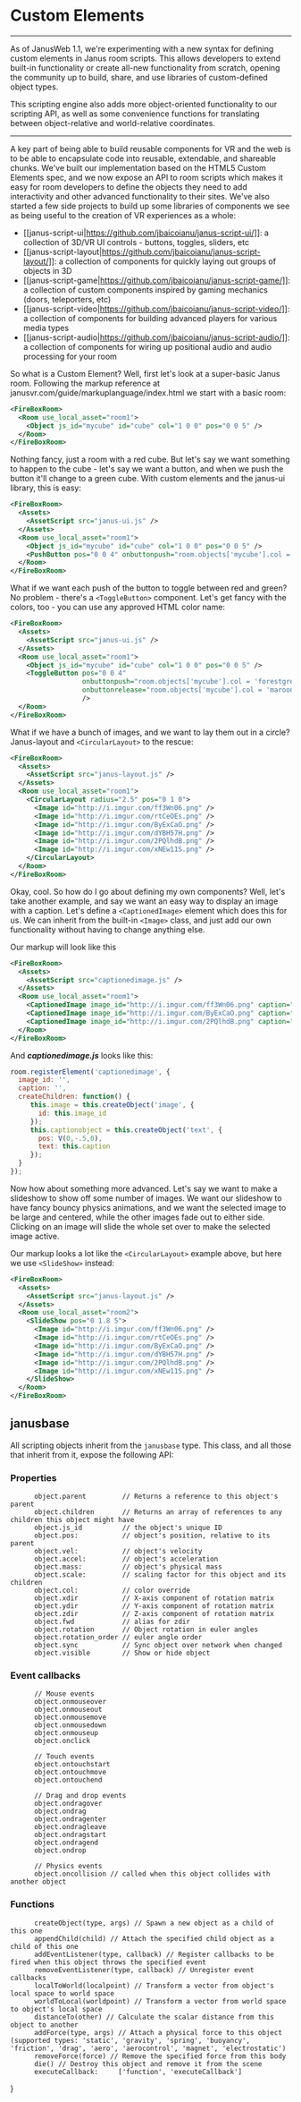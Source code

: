 # Custom Elements

---

As of JanusWeb 1.1, we're experimenting with a new syntax for defining custom elements in Janus room scripts.  This allows developers to extend built-in functionality or create all-new functionality from scratch, opening the community up to build, share, and use libraries of custom-defined object types.

This scripting engine also adds more object-oriented functionality to our scripting API, as well as some convenience 
functions for translating between object-relative and world-relative coordinates.

---

A key part of being able to build reusable components for VR and the web is to be able to encapsulate code into reusable, extendable, and shareable chunks.  We've built our implementation based on the HTML5 Custom Elements spec, and we now expose an API to room scripts which makes it easy for room developers to define the objects they need to add interactivity and other advanced functionality to their sites.  We've also started a few side projects to build up some libraries of components we see as being useful to the creation of VR experiences as a whole:

 - [[janus-script-ui|https://github.com/jbaicoianu/janus-script-ui/]]: a collection of 3D/VR UI controls - buttons, toggles, sliders, etc
 - [[janus-script-layout|https://github.com/jbaicoianu/janus-script-layout/]]: a collection of components for quickly laying out groups of objects in 3D
 - [[janus-script-game|https://github.com/jbaicoianu/janus-script-game/]]: a collection of custom components inspired by gaming mechanics (doors, teleporters, etc)
 - [[janus-script-video|https://github.com/jbaicoianu/janus-script-video/]]: a collection of components for building advanced players for various media types
 - [[janus-script-audio|https://github.com/jbaicoianu/janus-script-audio/]]: a collection of components for wiring up positional audio and audio processing for your room

So what is a Custom Element?  Well, first let's look at a super-basic Janus room.  Following the markup reference at janusvr.com/guide/markuplanguage/index.html we start with a basic room:
```xml
<FireBoxRoom>
  <Room use_local_asset="room1">
    <Object js_id="mycube" id="cube" col="1 0 0" pos="0 0 5" />
  </Room>
</FireBoxRoom>
```

Nothing fancy, just a room with a red cube.  But let's say we want something to happen to the cube - let's say we want a button, and when we push the button it'll change to a green cube.  With custom elements and the janus-ui library, this is easy:

```xml
<FireBoxRoom>
  <Assets>
    <AssetScript src="janus-ui.js" />
  </Assets>
  <Room use_local_asset="room1">
    <Object js_id="mycube" id="cube" col="1 0 0" pos="0 0 5" />
    <PushButton pos="0 0 4" onbuttonpush="room.objects['mycube'].col = V(0,1,0)" />
  </Room>
</FireBoxRoom>
```

What if we want each push of the button to toggle between red and green?  No problem - there's a ```<ToggleButton>``` component.  Let's get fancy with the colors, too - you can use any approved HTML color name:
```xml
<FireBoxRoom>
  <Assets>
    <AssetScript src="janus-ui.js" />
  </Assets>
  <Room use_local_asset="room1">
    <Object js_id="mycube" id="cube" col="1 0 0" pos="0 0 5" />
    <ToggleButton pos="0 0 4" 
                  onbuttonpush="room.objects['mycube'].col = 'forestgreen'" 
                  onbuttonrelease="room.objects['mycube'].col = 'maroon'" 
                  />
  </Room>
</FireBoxRoom>
```

What if we have a bunch of images, and we want to lay them out in a circle?  Janus-layout and ```<CircularLayout>``` to the rescue:
```xml
<FireBoxRoom>
  <Assets>
    <AssetScript src="janus-layout.js" />
  </Assets>
  <Room use_local_asset="room1">
    <CircularLayout radius="2.5" pos="0 1 0">
      <Image id="http://i.imgur.com/ff3Wn06.png" />
      <Image id="http://i.imgur.com/rtCeOEs.png" />
      <Image id="http://i.imgur.com/ByExCaO.png" />
      <Image id="http://i.imgur.com/dYBH57H.png" />
      <Image id="http://i.imgur.com/2PQlhdB.png" />
      <Image id="http://i.imgur.com/xNEw11S.png" />
    </CircularLayout>
  </Room>
</FireBoxRoom>
```

Okay, cool.  So how do I go about defining my own components?  Well, let's take another example, and say we want an easy way to display an image with a caption.  Let's define a ```<CaptionedImage>``` element which does this for us.  We can inherit from the built-in ```<Image>``` class, and just add our own functionality without having to change anything else.

Our markup will look like this
```xml
<FireBoxRoom>
  <Assets>
    <AssetScript src="captionedimage.js" />
  </Assets>
  <Room use_local_asset="room1">
    <CaptionedImage image_id="http://i.imgur.com/ff3Wn06.png" caption="WebVR Fireworks Experiment" pos="-2 0 4" />
    <CaptionedImage image_id="http://i.imgur.com/ByExCaO.png" caption="Teleporters" pos="0 0 4" />
    <CaptionedImage image_id="http://i.imgur.com/2PQlhdB.png" caption="Sliders and Buttons" pos="2 0 4" />
  </Room>
</FireBoxRoom>
```

And **_captionedimage.js_** looks like this:
```javascript
room.registerElement('captionedimage', {
  image_id: '',
  caption: '',
  createChildren: function() {
     this.image = this.createObject('image', {
       id: this.image_id
     });
     this.captionobject = this.createObject('text', {
       pos: V(0,-.5,0),
       text: this.caption
     });
  }
});
```

Now how about something more advanced.  Let's say we want to make a slideshow to show off some number of images.  We want our slideshow to have fancy bouncy physics animations, and we want the selected image to be large and centered, while the other images fade out to either side.  Clicking on an image will slide the whole set over to make the selected image active.

Our markup looks a lot like the ```<CircularLayout>``` example above, but here we use ```<SlideShow>``` instead:
```xml
<FireBoxRoom>
  <Assets>
    <AssetScript src="janus-layout.js" />
  </Assets>
  <Room use_local_asset="room2">
    <SlideShow pos="0 1.8 5">
      <Image id="http://i.imgur.com/ff3Wn06.png" />
      <Image id="http://i.imgur.com/rtCeOEs.png" />
      <Image id="http://i.imgur.com/ByExCaO.png" />
      <Image id="http://i.imgur.com/dYBH57H.png" />
      <Image id="http://i.imgur.com/2PQlhdB.png" />
      <Image id="http://i.imgur.com/xNEw11S.png" />
    </SlideShow>
  </Room>
</FireBoxRoom>
``` 



## janusbase
All scripting objects inherit from the ```janusbase``` type.  This class, and all those that inherit from it, expose the following API:

### Properties
          object.parent         // Returns a reference to this object's parent
          object.children       // Returns an array of references to any children this object might have
          object.js_id          // the object's unique ID
          object.pos:           // object's position, relative to its parent
          object.vel:           // object's velocity
          object.accel:         // object's acceleration
          object.mass:          // object's physical mass
          object.scale:         // scaling factor for this object and its children
          object.col:           // color override
          object.xdir           // X-axis component of rotation matrix
          object.ydir           // Y-axis component of rotation matrix
          object.zdir           // Z-axis component of rotation matrix
          object.fwd            // alias for zdir
          object.rotation       // Object rotation in euler angles
          object.rotation_order // euler angle order
          object.sync           // Sync object over network when changed
          object.visible        // Show or hide object

### Event callbacks
          // Mouse events
          object.onmouseover 
          object.onmouseout
          object.onmousemove
          object.onmousedown
          object.onmouseup
          object.onclick

          // Touch events
          object.ontouchstart
          object.ontouchmove
          object.ontouchend

          // Drag and drop events
          object.ondragover
          object.ondrag
          object.ondragenter
          object.ondragleave
          object.ondragstart
          object.ondragend
          object.ondrop

          // Physics events
          object.oncollision // called when this object collides with another object

### Functions
          createObject(type, args) // Spawn a new object as a child of this one
          appendChild(child) // Attach the specified child object as a child of this one
          addEventListener(type, callback) // Register callbacks to be fired when this object throws the specified event
          removeEventListener(type, callback) // Unregister event callbacks
          localToWorld(localpoint) // Transform a vector from object's local space to world space
          worldToLocal(worldpoint) // Transform a vector from world space to object's local space
          distanceTo(other) // Calculate the scalar distance from this object to another
          addForce(type, args) // Attach a physical force to this object (supported types: 'static', 'gravity', 'spring', 'buoyancy', 'friction', 'drag', 'aero', 'aerocontrol', 'magnet', 'electrostatic')
          removeForce(force) // Remove the specified force from this body
          die() // Destroy this object and remove it from the scene
          executeCallback:     ['function', 'executeCallback']
}
